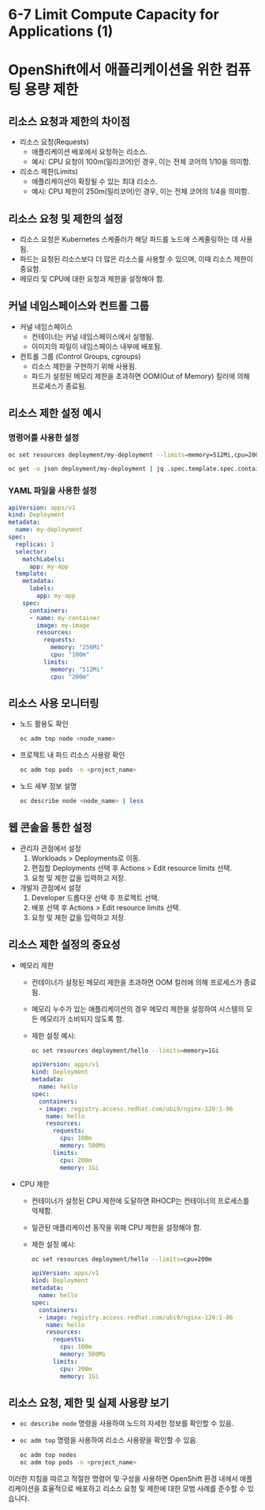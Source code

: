 # 6-7 Limit Compute Capacity for Applications (1)

# OpenShift에서 애플리케이션을 위한 컴퓨팅 용량 제한

## 리소스 요청과 제한의 차이점

- 리소스 요청(Requests)
    - 애플리케이션 배포에서 요청하는 리소스.
    - 예시: CPU 요청이 100m(밀리코어)인 경우, 이는 전체 코어의 1/10을 의미함.
- 리소스 제한(Limits)
    - 애플리케이션이 확장될 수 있는 최대 리소스.
    - 예시: CPU 제한이 250m(밀리코어)인 경우, 이는 전체 코어의 1/4을 의미함.

## 리소스 요청 및 제한의 설정

- 리소스 요청은 Kubernetes 스케줄러가 해당 파드를 노드에 스케줄링하는 데 사용됨.
- 파드는 요청된 리소스보다 더 많은 리소스를 사용할 수 있으며, 이때 리소스 제한이 중요함.
- 메모리 및 CPU에 대한 요청과 제한을 설정해야 함.

## 커널 네임스페이스와 컨트롤 그룹

- 커널 네임스페이스
    - 컨테이너는 커널 네임스페이스에서 실행됨.
    - 이미지의 파일이 네임스페이스 내부에 배포됨.
- 컨트롤 그룹 (Control Groups, cgroups)
    - 리소스 제한을 구현하기 위해 사용됨.
    - 파드가 설정된 메모리 제한을 초과하면 OOM(Out of Memory) 킬러에 의해 프로세스가 종료됨.

## 리소스 제한 설정 예시

### 명령어를 사용한 설정

```bash
oc set resources deployment/my-deployment --limits=memory=512Mi,cpu=200m --requests=memory=256Mi,cpu=100m

oc get -o json deployment/my-deployment | jq .spec.template.spec.containers[].resources
```

### YAML 파일을 사용한 설정

```yaml
apiVersion: apps/v1
kind: Deployment
metadata:
  name: my-deployment
spec:
  replicas: 1
  selector:
    matchLabels:
      app: my-app
  template:
    metadata:
      labels:
        app: my-app
    spec:
      containers:
      - name: my-container
        image: my-image
        resources:
          requests:
            memory: "256Mi"
            cpu: "100m"
          limits:
            memory: "512Mi"
            cpu: "200m"

```

## 리소스 사용 모니터링

- 노드 활용도 확인
    
    ```bash
    oc adm top node <node_name>
    ```
    
- 프로젝트 내 파드 리소스 사용량 확인
    
    ```bash
    oc adm top pods -n <project_name>
    ```
    
- 노드 세부 정보 설명
    
    ```bash
    oc describe node <node_name> | less
    ```
    

## 웹 콘솔을 통한 설정

- 관리자 관점에서 설정
    1. Workloads > Deployments로 이동.
    2. 편집할 Deployments 선택 후 Actions > Edit resource limits 선택.
    3. 요청 및 제한 값을 입력하고 저장.
- 개발자 관점에서 설정
    1. Developer 드롭다운 선택 후 프로젝트 선택.
    2. 배포 선택 후 Actions > Edit resource limits 선택.
    3. 요청 및 제한 값을 입력하고 저장.

## 리소스 제한 설정의 중요성

- 메모리 제한
    - 컨테이너가 설정된 메모리 제한을 초과하면 OOM 킬러에 의해 프로세스가 종료됨.
    - 메모리 누수가 있는 애플리케이션의 경우 메모리 제한을 설정하여 시스템의 모든 메모리가 소비되지 않도록 함.
    - 제한 설정 예시:
        
        ```bash
        oc set resources deployment/hello --limits=memory=1Gi
        ```
        
        ```yaml
        apiVersion: apps/v1
        kind: Deployment
        metadata:
          name: hello
        spec:
          containers:
          - image: registry.access.redhat.com/ubi9/nginx-120:1-86
            name: hello
            resources:
              requests:
                cpu: 100m
                memory: 500Mi
              limits:
                cpu: 200m
                memory: 1Gi
        
        ```
        
- CPU 제한
    - 컨테이너가 설정된 CPU 제한에 도달하면 RHOCP는 컨테이너의 프로세스를 억제함.
    - 일관된 애플리케이션 동작을 위해 CPU 제한을 설정해야 함.
    - 제한 설정 예시:
        
        ```bash
        oc set resources deployment/hello --limits=cpu=200m
        
        ```
        
        ```yaml
        apiVersion: apps/v1
        kind: Deployment
        metadata:
          name: hello
        spec:
          containers:
          - image: registry.access.redhat.com/ubi9/nginx-120:1-86
            name: hello
            resources:
              requests:
                cpu: 100m
                memory: 500Mi
              limits:
                cpu: 200m
                memory: 1Gi
        
        ```
        

## 리소스 요청, 제한 및 실제 사용량 보기

- `oc describe node` 명령을 사용하여 노드의 자세한 정보를 확인할 수 있음.
- `oc adm top` 명령을 사용하여 리소스 사용량을 확인할 수 있음.
    
    ```bash
    oc adm top nodes
    oc adm top pods -n <project_name>
    
    ```
    

이러한 지침을 따르고 적절한 명령어 및 구성을 사용하면 OpenShift 환경 내에서 애플리케이션을 효율적으로 배포하고 리소스 요청 및 제한에 대한 모범 사례를 준수할 수 있습니다.